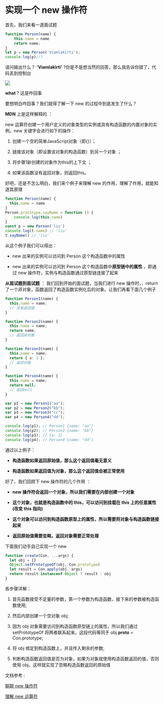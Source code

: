 # 实现一个 new 操作符

首先，我们来看一道面试题
```js
function Person(name) {
    this.name = name
    return name;
}
let p = new Person('Viamlakirti');
console.log(p)//?
```
请问输出什么？
**'Viamlakirti'** ?你是不是想当然的回答，那么我告诉你错了，代码丢到控制台

![](https://i.loli.net/2019/07/26/5d39ef64748cf40026.png)

**what** ? 这是咋回事

要想明白咋回事？我们就得了解一下 new 的过程中到底发生了什么？

**MDN** 上是这样解释的 ：

new 运算符创建一个用户定义的对象类型的实例或具有构造函数的内置对象的实例。new 关键字会进行如下的操作：

1. 创建一个空的简单JavaScript对象（即{}）；

2. 链接该对象（即设置该对象的构造函数）到另一个对象 ；
   
3. 将步骤1新创建的对象作为this的上下文 ；

4. 如果该函数没有返回对象，则返回this。

好吧，还是不怎么明白，我们来个例子来理解 new 的作用，理解了作用，就能知道其原理

```js
function Person(name) {
  this.name = name
}
Person.prototype.sayName = function () {
    console.log(this.name)
}
const p = new Person('liu')
console.log(t.name) // 'liu'
t.sayName() // 'liu'
```
从这个例子我们可以得出：

- new 出来的实例可以访问到 Person 这个构造函数中的属性

- new 出来的实例可以访问到 Person 这个构造函数中**原型链中的属性** ，即通过 new 操作符，实例与构造函数通过原型链连接了起来

**从面试题到面试题** ：
我们回到开始的面试题，当我们进行 new 操作时，，return 了一个非对象，函数返回了构造函数实例化后的对象。让我们再看下面几个例子
```js
function Person1(name) {
  this.name = name;
  // 没有返回值
}

function Person2(name) {
  this.name = name;
  return name;
  // 返回非对象
}

function Person3(name) {
  this.name = name;
  return { a: 1 };
  // 返回对象
}

function Person4(name) {
  this.name = name;
  return null;
  // 返回null
}

var p1 = new Person1("aa");
var p2 = new Person2("bb");
var p3 = new Person3("cc");
var p4 = new Person4("dd");

console.log(p1); // Person1 {name: "aa"}
console.log(p2); // Person2 {name: "bb"}
console.log(p3); // {a: 1}
console.log(p4); // Person4 {name: "dd"}
```
通过以上例子：

+ **构造函数如果返回原始值，那么这个返回值毫无意义**

+ **构造函数如果返回值为对象，那么这个返回值会被正常使用**

好了，我们回顾下 new 操作符的几个作用 ：

+ **new 操作符会返回一个对象，所以我们需要在内部创建一个对象**


+ **这个对象，也就是构造函数中的 this，可以访问到挂载在 this 上的任意属性(改变 this 指向)**
  
+ **这个对象可以访问到构造函数原型上的属性，所以需要将对象与构造函数链接起来**
  
+ **返回原始值需要忽略，返回对象需要正常处理**

下面我们动手自己实现一个 new 
```js
function create(Con, ...args) {
  let obj = {}
  Object.setPrototypeOf(obj, Con.prototype)
  let result = Con.apply(obj, args)
  return result instanceof Object ? result : obj
}
```
各步骤详解：

1. 首先函数接受不定量的参数，第一个参数为构造函数，接下来的参数被构造函数使用;
   
2. 然后内部创建一个空对象 obj;

3. 因为 obj 对象需要访问到构造函数原型链上的属性，所以我们通过 setPrototypeOf 将两者联系起来。这段代码等同于 obj.__proto__ = Con.prototype;

4. 将 obj 绑定到构造函数上，并且传入剩余的参数;

5. 判断构造函数返回值是否为对象，如果为对象就使用构造函数返回的值，否则使用 obj，这样就实现了忽略构造函数返回的原始值

文档参考 :

[聊聊 new 操作符](https://juejin.im/post/5c7b963ae51d453eb173896e)

[理解 new 运算符](https://juejin.im/post/5c1bbc16e51d4552e01a0114)

<Vssue/>